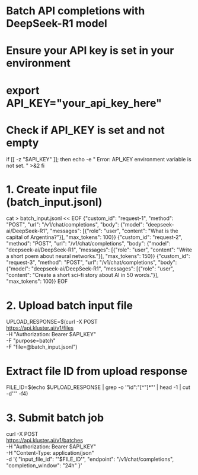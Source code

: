 # Batch API completions with DeepSeek-R1 model

# Ensure your API key is set in your environment
# export API_KEY="your_api_key_here"

# Check if API_KEY is set and not empty
if [[ -z "$API_KEY" ]]; then
    echo -e "
Error: API_KEY environment variable is not set.
" >&2
fi

# 1. Create input file (batch_input.jsonl)
cat > batch_input.jsonl << EOF
{"custom_id": "request-1", "method": "POST", "url": "/v1/chat/completions", "body": {"model": "deepseek-ai/DeepSeek-R1", "messages": [{"role": "user", "content": "What is the capital of Argentina?"}], "max_tokens": 100}}
{"custom_id": "request-2", "method": "POST", "url": "/v1/chat/completions", "body": {"model": "deepseek-ai/DeepSeek-R1", "messages": [{"role": "user", "content": "Write a short poem about neural networks."}], "max_tokens": 150}}
{"custom_id": "request-3", "method": "POST", "url": "/v1/chat/completions", "body": {"model": "deepseek-ai/DeepSeek-R1", "messages": [{"role": "user", "content": "Create a short sci-fi story about AI in 50 words."}], "max_tokens": 100}}
EOF

# 2. Upload batch input file
UPLOAD_RESPONSE=$(curl -X POST \
  https://api.kluster.ai/v1/files \
  -H "Authorization: Bearer $API_KEY" \
  -F "purpose=batch" \
  -F "file=@batch_input.jsonl")

# Extract file ID from upload response
FILE_ID=$(echo $UPLOAD_RESPONSE | grep -o '"id":"[^"]*"' | head -1 | cut -d'"' -f4)

# 3. Submit batch job
curl -X POST \
  https://api.kluster.ai/v1/batches \
  -H "Authorization: Bearer $API_KEY" \
  -H "Content-Type: application/json" \
  -d '{
    "input_file_id": "'$FILE_ID'",
    "endpoint": "/v1/chat/completions",
    "completion_window": "24h"
  }'
